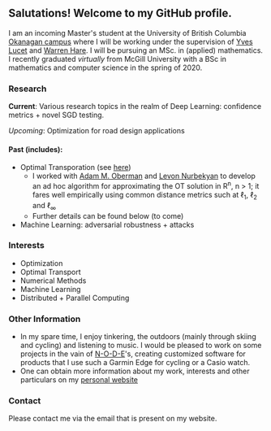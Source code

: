 ## Salutations! Welcome to my GitHub profile.
I am an incoming Master's student at the University of British Columbia [Okanagan campus](https://ok.ubc.ca/) where I will be working under the supervision of [Yves Lucet](https://people.ok.ubc.ca/ylucet/) and [Warren Hare](https://cmps.ok.ubc.ca/about/contact/warren-hare/). I will be pursuing an MSc. in (applied) mathematics. I recently graduated *virtually* from McGill University with a BSc in mathematics and computer science in the spring of 2020.

### Research

**Current**: Various research topics in the realm of Deep Learning: confidence metrics + novel SGD testing.

*Upcoming*: Optimization for road design applications

#### Past (includes):
- Optimal Transporation (see [here](https://link.springer.com/article/10.1007/s10915-020-01143-x))
    - I worked with [Adam M. Oberman](https://adamoberman.net) and [Levon Nurbekyan](https://www.researchgate.net/profile/Levon_Nurbekyan2) to develop an ad hoc algorithm for approximating the OT solution in R<sup>n</sup>, n > 1; it fares well empirically using common distance metrics such at &#8467;<sub>1</sub>, &#8467;<sub>2</sub> and &#8467;<sub>&infin;</sub>
    - Further details can be found below (to come)
- Machine Learning: adversarial robustness + attacks

### Interests
- Optimization
- Optimal Transport
- Numerical Methods
- Machine Learning
- Distributed + Parallel Computing

### Other Information

- In my spare time, I enjoy tinkering, the outdoors (mainly through skiing and cycling) and listening to music. I would be pleased to work on some projects in the vain of [N-O-D-E](https://n-o-d-e.net/)'s, creating customized software for products that I use such a Garmin Edge for cycling or a Casio watch.
- One can obtain more information about my work, interests and other particulars on my [personal website](https://alexander.iannantuono.org)

### Contact
Please contact me via the email that is present on my website.

